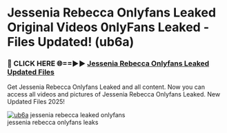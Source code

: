 # Jessenia Rebecca Onlyfans Leaked Original Videos 0nlyFans Leaked - Files Updated! (ub6a)

<h3>🔴 CLICK HERE 🌐==►► <a href="https://tinyurl.com/brd5kh86" rel="nofollow">Jessenia Rebecca Onlyfans Leaked Updated Files</a></h3>

Get Jessenia Rebecca Onlyfans Leaked and all content. Now you can access all videos and pictures of Jessenia Rebecca Onlyfans Leaked. New Updated Files 2025!

[![ub6a](https://i.imgur.com/K7sEzmb.gif)](https://tinyurl.com/brd5kh86)
jessenia rebecca leaked onlyfans<br>
jessenia rebecca onlyfans leaks